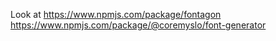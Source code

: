 Look at
    https://www.npmjs.com/package/fontagon
    https://www.npmjs.com/package/@coremyslo/font-generator